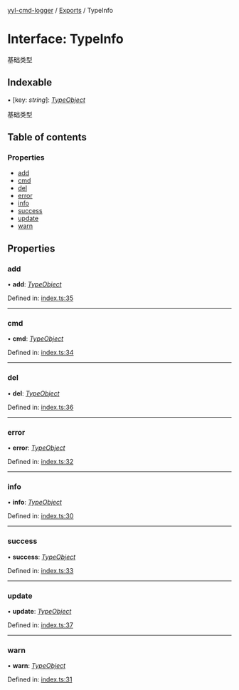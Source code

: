 [yyl-cmd-logger](../README.md) / [Exports](../modules.md) / TypeInfo

# Interface: TypeInfo

基础类型

## Indexable

▪ [key: *string*]: [*TypeObject*](typeobject.md)

基础类型

## Table of contents

### Properties

- [add](typeinfo.md#add)
- [cmd](typeinfo.md#cmd)
- [del](typeinfo.md#del)
- [error](typeinfo.md#error)
- [info](typeinfo.md#info)
- [success](typeinfo.md#success)
- [update](typeinfo.md#update)
- [warn](typeinfo.md#warn)

## Properties

### add

• **add**: [*TypeObject*](typeobject.md)

Defined in: [index.ts:35](https://github.com/jackness1208/yyl-cmd-logger/blob/a173a3f/src/index.ts#L35)

___

### cmd

• **cmd**: [*TypeObject*](typeobject.md)

Defined in: [index.ts:34](https://github.com/jackness1208/yyl-cmd-logger/blob/a173a3f/src/index.ts#L34)

___

### del

• **del**: [*TypeObject*](typeobject.md)

Defined in: [index.ts:36](https://github.com/jackness1208/yyl-cmd-logger/blob/a173a3f/src/index.ts#L36)

___

### error

• **error**: [*TypeObject*](typeobject.md)

Defined in: [index.ts:32](https://github.com/jackness1208/yyl-cmd-logger/blob/a173a3f/src/index.ts#L32)

___

### info

• **info**: [*TypeObject*](typeobject.md)

Defined in: [index.ts:30](https://github.com/jackness1208/yyl-cmd-logger/blob/a173a3f/src/index.ts#L30)

___

### success

• **success**: [*TypeObject*](typeobject.md)

Defined in: [index.ts:33](https://github.com/jackness1208/yyl-cmd-logger/blob/a173a3f/src/index.ts#L33)

___

### update

• **update**: [*TypeObject*](typeobject.md)

Defined in: [index.ts:37](https://github.com/jackness1208/yyl-cmd-logger/blob/a173a3f/src/index.ts#L37)

___

### warn

• **warn**: [*TypeObject*](typeobject.md)

Defined in: [index.ts:31](https://github.com/jackness1208/yyl-cmd-logger/blob/a173a3f/src/index.ts#L31)
